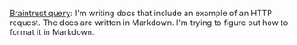 <a href="https://github.com/scripting/Scripting-News/issues/140">Braintrust query</a>: I'm writing docs that include an example of an HTTP request. The docs are written in Markdown. I'm trying to figure out how to format it in Markdown. 
